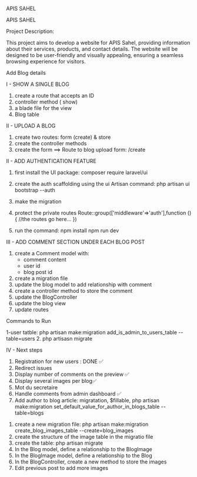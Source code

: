 APIS SAHEL

APIS SAHEL

Project Description:

This project aims to develop a website for APIS Sahel, providing information about their services, products, and contact details. The website will be designed to be user-friendly and visually appealing, ensuring a seamless browsing experience for visitors.

Add Blog details

I - SHOW A SINGLE BLOG

1. create a route that accepts an ID
2. controller method ( show)
3. a blade file for the view
4. Blog table

II - UPLOAD A BLOG

1. create two routes: form (create) & store
2. create the controller methods
3. create the form
   ==> Route to blog upload form: /create

II - ADD AUTHENTICATION FEATURE

1. first install the UI package: composer require laravel/ui
2. create the auth scaffolding using the ui Artisan command: php artisan ui bootstrap --auth
3. make the migration
4. protect the private routes
   Route::group(['middleware'=>'auth'],function (){
   //the routes go here...
   })

5. run the command:
   npm install
   npm run dev

III - ADD COMMENT SECTION UNDER EACH BLOG POST

1. create a Comment model with:
    - comment content
    - user id
    - blog post id
2. create a migration file
3. update the blog model to add relationship with comment
4. create a controller method to store the comment
5. update the BlogController
6. update the blog view
7. update routes

Commands to Run

1-user tatble: php artisan make:migration add_is_admin_to_users_table --table=users 2. php artisasn migrate

IV - Next steps

1. Registration for new users : DONE ✅
2. Redirect issues
3. Display number of comments on the preview ✅
4. Display several images per blog✅
5. Mot du secretaire
6. Handle comments from admin dashboard ✅
7. Add author to blog article: migratation, $fillable, php artisan make:migration set_default_value_for_author_in_blogs_table --table=blogs

<!-- Add Multiple images per Blog -->

1. create a new migration file: php artisan make:migration create_blog_images_table --create=blog_images
2. create the structure of the image table in the migratio file
3. create the table: php artisan migrate
4. In the Blog model, define a relationship to the BlogImage
5. In the BlogImage model, define a relationship to the Blog
6. In the BlogController, create a new method to store the images
7. Edit previous post to add more images
